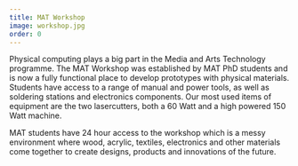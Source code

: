 ```yaml
---
title: MAT Workshop
image: workshop.jpg
order: 0
---
```

Physical computing plays a big part in the Media and Arts Technology programme. The MAT Workshop was established by MAT PhD students and is now a fully functional place to develop prototypes with physical materials. Students have access to a range of manual and power tools, as well as soldering stations and electronics components. Our most used items of equipment are the two lasercutters, both a 60 Watt and a high powered 150 Watt machine.

MAT students have 24 hour access to the workshop which is a messy environment where wood, acrylic, textiles, electronics and other materials come together to create designs, products and innovations of the future.